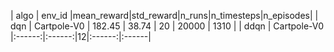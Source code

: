 | algo | env_id |mean_reward|std_reward|n_runs|n_timesteps|n_episodes|
| dqn | Cartpole-V0 | 182.45 | 38.74 | 20 | 20000 | 1310 |
| ddqn | Cartpole-V0 |:------:|:------:|12|:------:|:------|




